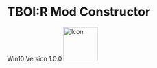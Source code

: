 # TBOI:R Mod Constructor
Win10 Version 1.0.0
<img src="resources/icon.ico" alt="Icon" width="80" height="80">
